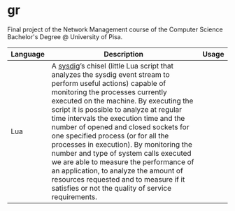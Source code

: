# gr
Final project of the Network Management course of the Computer Science Bachelor's Degree @ University of Pisa.

| <b>Language</b> | <b>Description</b> | <b>Usage</b> |
| --------------- | ------------------ | ------------ |
| Lua | A [sysdig](https://github.com/draios/sysdig)’s chisel (little Lua script that analyzes the sysdig event stream to perform useful actions) capable of monitoring the processes currently executed on the machine. By executing the script it is possible to analyze at regular time intervals the execution time and the number of opened and closed sockets for one specified process (or for all the processes in execution). By monitoring the number and type of system calls executed we are able to measure the performance of an application, to analyze the amount of resources requested and to measure if it satisfies or not the quality of service requirements. | 
